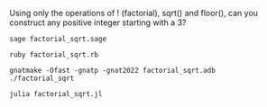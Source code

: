 
Using only the operations of ! (factorial), sqrt() and floor(), can you construct any positive integer starting with a 3?

```
sage factorial_sqrt.sage
```

```
ruby factorial_sqrt.rb
```

```
gnatmake -Ofast -gnatp -gnat2022 factorial_sqrt.adb
./factorial_sqrt
```

```
julia factorial_sqrt.jl
```

